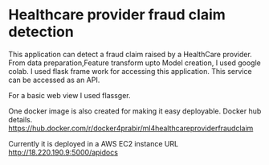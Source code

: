 # Healthcare provider fraud claim detection
This application can detect a fraud claim raised by a HealthCare provider.
From data preparation,Feature transform upto Model creation, I used google colab.
I used flask frame work for accessing this application. This service can be accessed as an API. 

For a basic web view I used flassger.

One docker image is also created for making it easy deployable.
Docker hub details.
https://hub.docker.com/r/docker4prabir/ml4healthcareproviderfraudclaim

Currently it is deployed in a AWS EC2 instance
URL http://18.220.190.9:5000/apidocs
